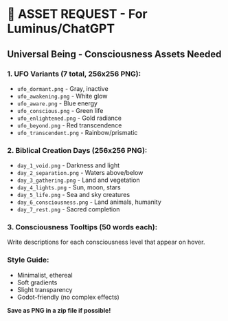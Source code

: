 # 🎨 ASSET REQUEST - For Luminus/ChatGPT

## Universal Being - Consciousness Assets Needed

### 1. UFO Variants (7 total, 256x256 PNG):
- `ufo_dormant.png` - Gray, inactive
- `ufo_awakening.png` - White glow
- `ufo_aware.png` - Blue energy
- `ufo_conscious.png` - Green life
- `ufo_enlightened.png` - Gold radiance
- `ufo_beyond.png` - Red transcendence
- `ufo_transcendent.png` - Rainbow/prismatic

### 2. Biblical Creation Days (256x256 PNG):
- `day_1_void.png` - Darkness and light
- `day_2_separation.png` - Waters above/below
- `day_3_gathering.png` - Land and vegetation
- `day_4_lights.png` - Sun, moon, stars
- `day_5_life.png` - Sea and sky creatures
- `day_6_consciousness.png` - Land animals, humanity
- `day_7_rest.png` - Sacred completion

### 3. Consciousness Tooltips (50 words each):
Write descriptions for each consciousness level that appear on hover.

### Style Guide:
- Minimalist, ethereal
- Soft gradients
- Slight transparency
- Godot-friendly (no complex effects)

**Save as PNG in a zip file if possible!**